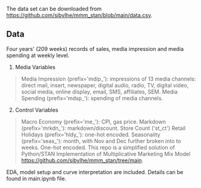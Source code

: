 The data set can be downloaded from <https://github.com/sibylhe/mmm_stan/blob/main/data.csv>.

## Data

Four years' (209 weeks) records of sales, media impression and media spending at weekly level.

1. Media Variables

> Media Impression (prefix='mdip_'): impressions of 13 media channels: direct mail, insert, newspaper, digital audio, radio, TV, digital video, social media, online display, email, SMS, affiliates, SEM.
Media Spending (prefix='mdsp_'): spending of media channels.

2. Control Variables

> Macro Economy (prefix='me_'): CPI, gas price.
> Markdown (prefix='mrkdn_'): markdown/discount.
> Store Count ('st_ct')
> Retail Holidays (prefix='hldy_'): one-hot encoded.
> Seasonality (prefix='seas_'): month, with Nov and Dec further broken into to weeks. One-hot encoded.
> This repo is a simplified solution of Python/STAN Implementation of Multiplicative Marketing Mix Model <https://github.com/sibylhe/mmm_stan/tree/main>.

EDA, model setup and curve interpretation are included. Details can be found in main.ipynb file. 
